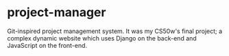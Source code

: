 # project-manager
Git-inspired project management system. It was my CS50w's final project; a complex dynamic website which uses Django on the back-end and JavaScript on the front-end.
